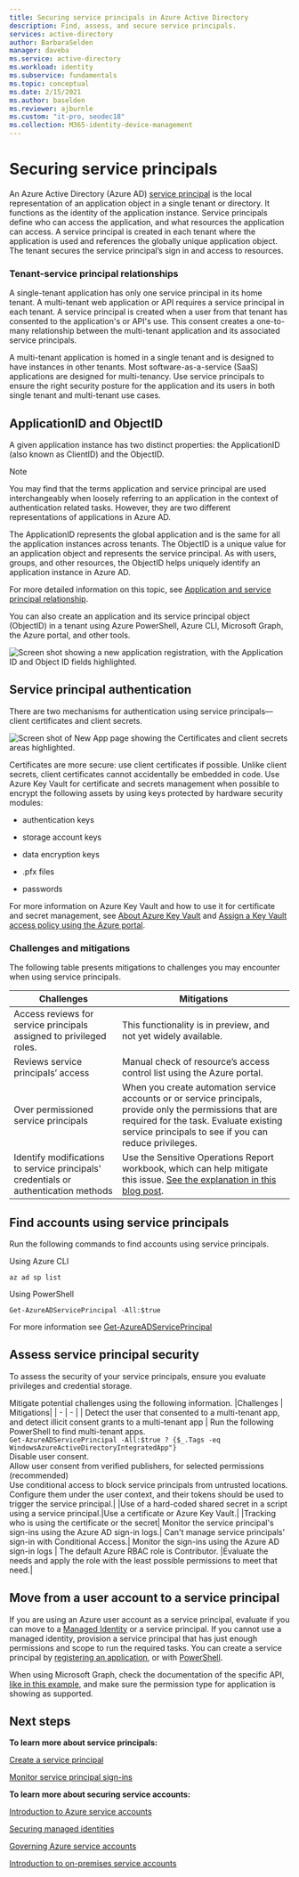 ```yaml
---
title: Securing service principals in Azure Active Directory
description: Find, assess, and secure service principals.
services: active-directory
author: BarbaraSelden
manager: daveba
ms.service: active-directory
ms.workload: identity
ms.subservice: fundamentals
ms.topic: conceptual
ms.date: 2/15/2021
ms.author: baselden
ms.reviewer: ajburnle
ms.custom: "it-pro, seodec18"
ms.collection: M365-identity-device-management
---
```


# Securing service principals

An Azure Active Directory (Azure AD) [service principal](https://docs.microsoft.com/azure/active-directory/develop/app-objects-and-service-principals) is the local representation of an application object in a single tenant or directory.  ‎It functions as the identity of the application instance. Service principals define who can access the application, and what resources the application can access. A service principal is created in each tenant where the application is used and references the globally unique application object. The tenant secures the service principal’s sign in and access to resources.  

### Tenant-service principal relationships
A single-tenant application has only one service principal in its home tenant. A multi-tenant web application or API requires a service principal in each tenant. A service principal is created when a user from that tenant has consented to the application's or API's use. ​This consent creates a one-to-many relationship between the multi-tenant application and its associated service principals.

A multi-tenant application is homed in a single tenant and is designed to have instances in other tenants. Most software-as-a-service (SaaS) applications are designed for multi-tenancy. 
Use service principals to ensure the right security posture for the application and its users in both single tenant and multi-tenant use cases.

## ApplicationID and ObjectID

A given application instance has two distinct properties: the ApplicationID (also known as ClientID) and the ObjectID.

> [!NOTE] 
> You may find that the terms application and service principal are used interchangeably when loosely referring to an application in the context of authentication related tasks. However, they are two different representations of applications in Azure AD.
 

The ApplicationID represents the global application and is the same for all the application instances across tenants. The ObjectID is a unique value for an application object and represents the service principal. As with users, groups, and other resources, the ObjectID helps uniquely identify an application instance in Azure AD.

​​For more detailed information on this topic, see [Application and service principal relationship](https://docs.microsoft.com/azure/active-directory/develop/app-objects-and-service-principals).

You can also create an application and its service principal object (ObjectID) in a tenant using Azure PowerShell, Azure CLI, Microsoft Graph, the Azure portal, and other tools. 

![Screen shot showing a new application registration, with the Application ID and Object ID fields highlighted.](./media/securing-service-accounts/secure-principal-image-1.png)

## Service principal authentication

There are two mechanisms for authentication using service principals—client certificates and client secrets. 

![ Screen shot of New App page showing the Certificates and client secrets areas highlighted.](./media/securing-service-accounts/secure-principal-certificates.png)

​Certificates are more secure: use client certificates if possible. Unlike client secrets, client certificates cannot accidentally be embedded in code. Use Azure Key Vault for certificate and secrets management when possible to encrypt the following assets by using keys protected by hardware security modules:

* authentication keys

* storage account keys

* data encryption keys

* .pfx files

* passwords 

For more information on Azure Key Vault and how to use it for certificate and secret management, see 
[About Azure Key Vault](https://docs.microsoft.com/azure/key-vault/general/overview) and [Assign a Key Vault access policy using the Azure portal](https://docs.microsoft.com/azure/key-vault/general/assign-access-policy-portal). 

 ### Challenges and mitigations
The following table presents mitigations to challenges you may encounter when using service principals.


| Challenges​| Mitigations​ |
| - | - |
| Access reviews for service principals​ assigned to privileged roles.| This functionality is in preview, and not yet widely available. |
| Reviews service principals’ access| Manual check of resource’s access control list using the Azure portal. |
| Over permissioned service principals| When you create automation service accounts or or service principals, provide only the permissions that are required for the task. Evaluate existing service principals to see if you can reduce privileges. |
|Identify modifications to service principals' credentials or authentication methods |Use the Sensitive Operations Report workbook, which can help mitigate this issue. [See the explanation in this blog post](https://techcommunity.microsoft.com/t5/azure-active-directory-identity/azure-ad-workbook-to-help-you-assess-solorigate-risk/ba-p/2010718).|

## Find accounts using service principals
Run the following commands to find accounts using service principals.

Using Azure CLI


`az ad sp list`

Using PowerShell

`Get-AzureADServicePrincipal -All:$true` 


For more information see [Get-AzureADServicePrincipal](https://docs.microsoft.com/powershell/module/azuread/get-azureadserviceprincipal)

## Assess service principal security

To assess the security of your service principals, ensure you evaluate privileges and credential storage.

Mitigate potential challenges using the following information.
|Challenges | Mitigations|
| - | - |
| Detect the user that consented to a multi-tenant app​, and detect illicit consent grants to a multi-tenant app | Run the following PowerShell to find multi-tenant apps.<br>`Get-AzureADServicePrincipal -All:$true ? {$_.Tags -eq WindowsAzureActiveDirectoryIntegratedApp"}`<br>Disable user consent. ​<br>Allow user consent from verified publishers, for selected permissions (recommended) <br> Use conditional access to block service principals from untrusted locations. Configure them under the user context, and their tokens should be used to trigger the service principal.|
|Use of a hard-coded shared secret in a script using a service principal.|Use a certificate or Azure Key Vault​.|
|Tracking who is using the certificate or the secret​| Monitor the service principal's sign-ins using the Azure AD sign-in logs.|
Can't manage service principals' sign-in with Conditional Access.| Monitor the sign-ins using the Azure AD sign-in logs
| The default Azure RBAC role is Contributor​. |Evaluate the needs and apply the role with the least possible permissions to meet that need.|

## Move from a user account to a service principal​  
‎If you are using an Azure user account as a service principal, evaluate if you can move to a [Managed Identity](https://docs.microsoft.com/azure/app-service/overview-managed-identity?tabs=dotnet) or a service principal. If you cannot use a managed identity, provision a service principal that has just enough permissions and scope to run the required tasks. You can create a service principal by [registering an application](https://docs.microsoft.com/azure/active-directory/develop/howto-create-service-principal-portal), or with [PowerShell](https://docs.microsoft.com/azure/active-directory/develop/howto-authenticate-service-principal-powershell).

When using Microsoft Graph, check the documentation of the specific API, [like in this example](/powershell/azure/create-azure-service-principal-azureps), ‎and make sure the permission type for application is showing as supported.

## Next steps

**To learn more about service principals:**

[Create a service principal](../develop/howto-create-service-principal-portal.md)

 [Monitor service principal sign-ins](https://docs.microsoft.com/azure/active-directory/reports-monitoring/concept-sign-ins#sign-ins-report)

**To learn more about securing service accounts:**

[Introduction to Azure service accounts](service-accounts-introduction-azure.md)

[Securing managed identities](service-accounts-managed-identities.md)

[Governing Azure service accounts](service-accounts-governing-azure.md)

[Introduction to on-premises service accounts](service-accounts-on-premises.md)
